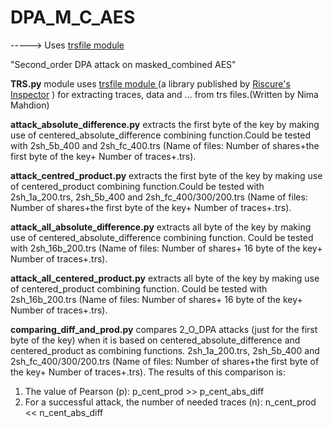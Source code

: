 # DPA_M_C_AES
-----> Uses [trsfile module ](https://trsfile.readthedocs.io/en/latest/)

"Second_order DPA attack on masked_combined AES"


**TRS.py** module uses [trsfile module ](https://trsfile.readthedocs.io/en/latest/) (a library published by [Riscure's Inspector](https://www.riscure.com/security-tools/inspector-sca/)
) for extracting traces, data and ... from trs files.(Written by Nima Mahdion)

**attack_absolute_difference.py** extracts the first byte of the key by making use of centered_absolute_difference combining function.Could be tested with 2sh_5b_400 and 2sh_fc_400.trs (Name of files: Number of shares+the first byte of the key+ Number of traces+.trs).

**attack_centred_product.py** extracts the first byte of the key by making use of centered_product combining function.Could be tested with 2sh_1a_200.trs, 2sh_5b_400 and 2sh_fc_400/300/200.trs (Name of files: Number of shares+the first byte of the key+ Number of traces+.trs).

**attack_all_absolute_difference.py** extracts all byte of the key by making use of centered_absolute_difference combining function. Could be tested with 2sh_16b_200.trs (Name of files: Number of shares+ 16 byte of the key+ Number of traces+.trs).

**attack_all_centered_product.py** extracts all byte of the key by making use of centered_product combining function. Could be tested with 2sh_16b_200.trs (Name of files: Number of shares+ 16 byte of the key+ Number of traces+.trs).

**comparing_diff_and_prod.py** compares 2_O_DPA attacks (just for the first byte of the key) when it is based on centered_absolute_difference and centered_product as combining functions. 2sh_1a_200.trs, 2sh_5b_400 and 2sh_fc_400/300/200.trs (Name of files: Number of shares+the first byte of the key+ Number of traces+.trs).
The results of this comparison is:
1) The value of Pearson (p): p_cent_prod >> p_cent_abs_diff
2) For a successful attack, the number of needed traces (n): n_cent_prod << n_cent_abs_diff



